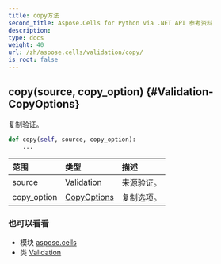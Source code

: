 ```yaml
---
title: copy方法
second_title: Aspose.Cells for Python via .NET API 参考资料
description:
type: docs
weight: 40
url: /zh/aspose.cells/validation/copy/
is_root: false
---
```

##  copy(source, copy_option) {#Validation-CopyOptions}
复制验证。



```python
def copy(self, source, copy_option):
    ...
```


|范围|类型|描述|
| :- | :- | :- |
| source | [Validation](/cells/python-net/zh/aspose.cells/validation) |来源验证。|
| copy_option | [CopyOptions](/cells/python-net/zh/aspose.cells/copyoptions) |复制选项。|



### 也可以看看
* 模块 [aspose.cells](../../)
* 类 [Validation](/cells/python-net/zh/aspose.cells/validation)
